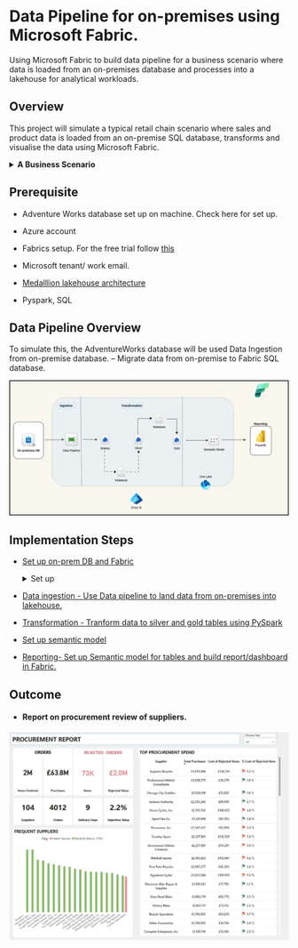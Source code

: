 # Data Pipeline for on-premises using Microsoft Fabric.

Using Microsoft Fabric to build data pipeline for a business scenario where data is loaded from an on-premises database and processes into a lakehouse for analytical workloads.

## Overview

This project will simulate a typical  retail chain scenario where sales and product data is loaded from an on-premise SQL database, transforms and visualise the data using Microsoft Fabric.



  <details><summary><b> A Business Scenario</b></summary>
Let's say . . .

A company was facing quality issues in its supply chain, several vendors were consistently delivering defective items, leading to increased rejection rates, production delays, and rising costs. Procurement teams struggled to pinpoint which suppliers were responsible for the most rejected goods and how much these defects were costing the business.

Now, management has asked:
“Which of our suppliers are responsible for the most product rejections, and how much are these defects costing us? Which vendors are delivering consistent quality, and how can we reduce returns and losses?”

A solution . . .

proposes up a data pipeline that pulls procurement and vendor info from the on-premises database and processes using **Fabric**. It calculates key metrics like how many items were rejected, how much they cost, and which vendors have the highest rejection rates. The results show up in a BI dashboard so the team can quickly spot which suppliers are not meeting up with expectations. With this, the team will use the data to negotiate better deals and cut down on procurement costs.

  </details>

## Prerequisite

- Adventure Works database set up on machine. Check here for set up.
- Azure account
- Fabrics setup. For the free trial follow [this](https://www.youtube.com/watch?v=RHV7jZqc_tE)
- Microsoft tenant/ work email.
- [ Medalllion lakehouse architecture](https://learn.microsoft.com/en-us/azure/databricks/lakehouse/medallion)

- Pyspark, SQL


## Data Pipeline Overview

To simulate this, the AdventureWorks database will be used  Data Ingestion from on-premise database. – Migrate data from on-premise to Fabric SQL database.

![alt text](/images/On-prem_Fabric.png)

## Implementation Steps

- [Set up  on-prem DB and Fabric](https://github.com/adekolaolat/fabric-data-engineering-on-premises-db/blob/main/guides/on-prem-db-setup.md)
  <details><summary>Set up</summary>

  - SQL Server, SSMS
  - Restore AdventureWorks database
  - Enable Remote Connections to SQL Server
  - Set up on-premises DB on machine

  </details>

- [ Data ingestion - Use Data pipeline to land data from  on-premises into lakehouse.](https://github.com/adekolaolat/fabric-data-engineering-on-premises-db/blob/main/guides/data-ingestion.md)


- [Transformation - Tranform data to silver and  gold tables using PySpark](https://github.com/adekolaolat/fabric-data-engineering-on-premises-db/blob/main/guides/transformation.md)

- [Set up semantic model](https://github.com/adekolaolat/bods-liverpool-azure-data-engineering/blob/main/guides/transformation.md#getting-gold-layer-from-silver)

- [Reporting-  Set up Semantic model for tables and build report/dashboard in Fabric.](https://github.com/adekolaolat/bods-liverpool-azure-data-engineering/blob/main/guides/data-viz.md)


## Outcome


- #### Report on procurement review of suppliers.



![alt text](images/AW_dashboard_Fabric_procurement.jpg)